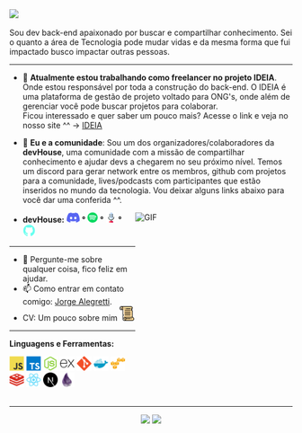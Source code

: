 <img src="https://readme-typing-svg.herokuapp.com?color=3D8AF7&size=36&width=700&height=60&lines=Ol%C3%A1%2C+sou+o+Jorge.;Mas+pode+me+chamar+de+Rahmai."/>

Sou dev back-end apaixonado por buscar e compartilhar conhecimento.
Sei o quanto a área de Tecnologia pode mudar vidas e da mesma forma que fui impactado busco impactar outras pessoas.

---

- 🔭 **Atualmente estou trabalhando como freelancer no projeto IDEIA**. Onde estou responsável por toda a construção do back-end. O IDEIA é uma plataforma de gestão de projeto voltado para ONG's, onde além de gerenciar você pode buscar projetos para colaborar.<br/>
  Ficou interessado e quer saber um pouco mais? Acesse o link e veja no nosso site ^^ -> [IDEIA](https://ideia.cc/)

- 👯 **Eu e a comunidade**: Sou um dos organizadores/colaboradores da **devHouse**, uma comunidade com a missão de compartilhar conhecimento e ajudar devs a chegarem no seu próximo nível. Temos um discord para gerar network entre os membros, github com projetos para a comunidade, lives/podcasts com participantes que estão inseridos no mundo da tecnologia. Vou deixar alguns links abaixo para você dar uma conferida ^^.<br/>
 
<img align="right" alt="GIF" src="https://media.giphy.com/media/LmNwrBhejkK9EFP504/giphy.gif" width="280" height="280" />

 - **devHouse:** <a href="https://discord.gg/AHqmZ38bKC" title="Discord devHouse" alt="Discord Dev House" target="_blank"><img height="18" src="https://raw.githubusercontent.com/jorge-lba/jorge-lba/a66ff19f361f0a4b38ff302c58e742864720d02b/assets/discord.svg"></a> **°** <a href="https://open.spotify.com/show/2GHQsUcTC6vI3iiaEdnlxs" title="Spotify devHouse" alt="Spotify Dev House" target="_blank"><img height="18" src="https://raw.githubusercontent.com/jorge-lba/jorge-lba/bc6e36a173a34d66af1a2dc74871c38520f86d75/assets/spotify.svg"></a>  **°** <a href="https://devhouse.vercel.app/" title="Podcast devHouse" alt="Podcast Dev House" target="_blank"><img height="18" src="https://raw.githubusercontent.com/jorge-lba/jorge-lba/2c035c8440ce096dbc6f5ba742198583da7ff9eb/assets/podcast.svg"></a>  **°** <a href="https://github.com/orgs/dev-house-community/teams" title="Github devHouse" alt="Github Dev House" target="_blank"><img height="22" src="https://raw.githubusercontent.com/jorge-lba/jorge-lba/85d6ad123db93d91d38d61e4339c60b3ced2ea12/assets/github.svg"></a> 
---
- 💬 Pergunte-me sobre qualquer coisa, fico feliz em ajudar.
- 📫 Como entrar em contato comigo: [Jorge Alegretti](https://www.linkedin.com/in/jorge-alegretti/).
- CV: Um pouco sobre mim <a href="https://github.com/jorge-lba/jorge-lba/blob/main/assets/Jorge-Alegretti-Dev-Back-End%20.pdf" title="CV - Jorge Alegretti" alt="CV - Jorge Alegretti" target="_blank"><img height="26" src="https://raw.githubusercontent.com/jorge-lba/jorge-lba/c005a8ba106f0990dbdefb8cd187b946fbcdb6b7/assets/parchment.svg"></a> 
---

**Linguagens e Ferramentas:**  

<a href="https://developer.mozilla.org/pt-BR/docs/Web/JavaScript" title="Javascript" alt="Javascript" target="_blank"><img height="26" src="https://raw.githubusercontent.com/jorge-lba/jorge-lba/470eb86009bebc072b91f10fc16b724417fad683/assets/javascript.svg"></a>
<a href="https://www.typescriptlang.org/" title="Typescript" alt="Typescript" target="_blank"><img height="26" src="https://raw.githubusercontent.com/jorge-lba/jorge-lba/dd69216b4a802cb2ce91bd2bb4ee4ddb89d0f3b8/assets/typescript.svg"></a>
<a href="https://nodejs.org/en/" title="NodeJs" alt="NodeJs" target="_blank"><img height="26" src="https://raw.githubusercontent.com/jorge-lba/jorge-lba/541b568c52d17e9f26b6955199dfb8e7742c4d39/assets/nodejs.svg"></a>
<a href="https://expressjs.com/pt-br/" title="ExpressJs" alt="ExpressJs" target="_blank"><img height="26" src="https://raw.githubusercontent.com/jorge-lba/jorge-lba/a0276c5887d5643263332495464c66eb69ff2197/assets/express.svg"></a>
<a href="https://git-scm.com/" title="Git" alt="Git" target="_blank"><img height="26" src="https://raw.githubusercontent.com/jorge-lba/jorge-lba/da45db658e43edd87d61a64d988ae164ffa4b5c0/assets/git.svg"></a>
<a href="https://www.docker.com/" title="Docker" alt="Docker" target="_blank"><img height="26" src="https://raw.githubusercontent.com/jorge-lba/jorge-lba/b1ebae879b6b58d616c531c95d2a0eec262aebed/assets/docker.svg"></a>
<a href="https://aws.amazon.com/pt/" title="AWS" alt="AWS" target="_blank"><img height="26" src="https://raw.githubusercontent.com/jorge-lba/jorge-lba/59c66734cb6c357caf6462460e90b156b6f1eb52/assets/aws.svg"></a>
<a href="https://redis.io/" title="Redis" alt="Redis" target="_blank"><img height="26" src="https://raw.githubusercontent.com/jorge-lba/jorge-lba/f1cb33e111cf988cf5820b6e67f955cbdc5a4842/assets/redis.svg"></a>
<a href="https://pt-br.reactjs.org/" title="ReactJs" alt="ReactJs" target="_blank"><img height="26" src="https://raw.githubusercontent.com/jorge-lba/jorge-lba/1462233c91ccd19b7e8d7ca67be65d26f036e1e3/assets/react.svg"></a>
<a href="https://nextjs.org/" title="NextJs" alt="NextJs" target="_blank"><img height="26" src="https://raw.githubusercontent.com/jorge-lba/jorge-lba/d1090f5e726a95702fc0fa46b4612c2a4d677b8a/assets/nextjs.svg"></a>
<a href="https://elixir-lang.org/" title="Elixir" alt="Elixir" target="_blank"><img height="26" src="https://raw.githubusercontent.com/jorge-lba/jorge-lba/bebf921c2fce21fa4d76b816cc6d2fb0c86c711e/assets/elixir.svg"></a>
</br></br>

---

<p align="center"> 
  <img height="160" src="https://github-readme-stats.vercel.app/api?username=jorge-lba&show_icons=true&theme=radical" /> 
  <img height="160" src="https://github-readme-stats.vercel.app/api/top-langs/?username=jorge-lba&layout=compact&theme=radical" /> 
</p>
 

<!--
**jorge-lba/jorge-lba** is a ✨ _special_ ✨ repository because its `README.md` (this file) appears on your GitHub profile.

Here are some ideas to get you started:

- 🔭 I’m currently working on ...
- 🌱 I’m currently learning ...
- 👯 I’m looking to collaborate on ...
- 🤔 I’m looking for help with ...
- 💬 Ask me about ...
- 📫 How to reach me: ...
- 😄 Pronouns: ...
- ⚡ Fun fact: ...
-->
